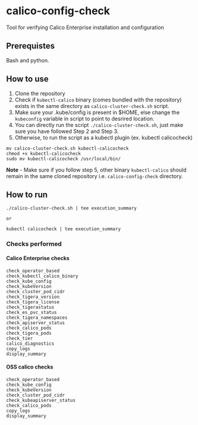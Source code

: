 # calico-config-check
Tool for verifying Calico Enterprise installation and configuration

## Prerequistes
Bash and python.

## How to use
 1. Clone the repository
 2. Check if `kubectl-calico` binary (comes bundled with the repository) exists in the same directory as `calico-cluster-check.sh` script.
 3. Make sure your .kube/config is present in $HOME, else change the `kubeconfig` variable in script to point to desrired location.
 4. You can directly run the script `./calico-cluster-check.sh`, just make sure you have followed Step 2 and Step 3.
 5. Otherwise, to run the script as a kubectl plugin (ex. kubectl calicocheck)
 ```
 mv calico-cluster-check.sh kubectl-calicocheck
 chmod +x kubectl-calicocheck
 sudo mv kubectl-calicocheck /usr/local/bin/

 ```
**Note** - Make sure if you follow step 5, other binary `kubectl-calico` should remain in the same cloned repository i.e. `calico-config-check` directory.

## How to run


```
./calico-cluster-check.sh | tee execution_summary

or

kubectl calicocheck | tee execution_summary
```

### Checks performed

#### Calico Enterprise checks

```
check_operator_based
check_kubectl_calico_binary
check_kube_config
check_kubeVersion
check_cluster_pod_cidr
check_tigera_version
check_tigera_license
check_tigerastatus
check_es_pvc_status
check_tigera_namespaces
check_apiserver_status
check_calico_pods
check_tigera_pods
check_tier
calico_diagnostics
copy_logs
display_summary
```

#### OSS calico checks

```
check_operator_based
check_kube_config
check_kubeVersion
check_cluster_pod_cidr
check_kubeapiserver_status
check_calico_pods
copy_logs
display_summary
```

